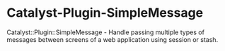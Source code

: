 Catalyst-Plugin-SimpleMessage
=============================

Catalyst::Plugin::SimpleMessage - Handle passing multiple types of messages between screens of a web application using session or stash.
